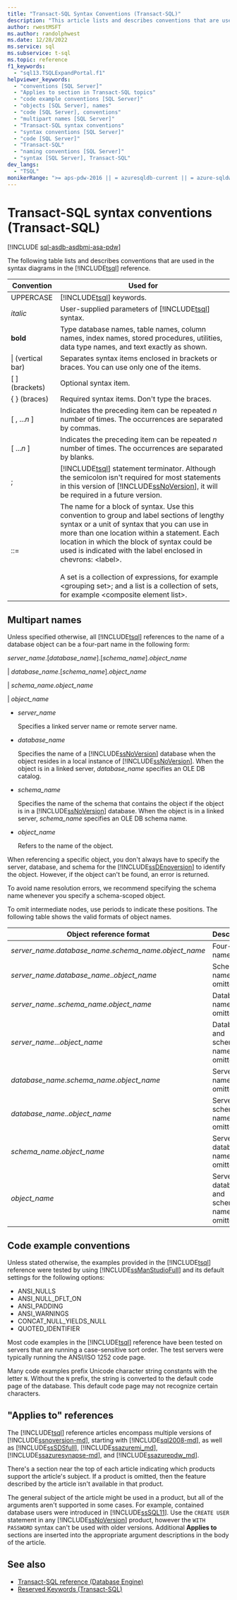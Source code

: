 ```yaml
---
title: "Transact-SQL Syntax Conventions (Transact-SQL)"
description: "This article lists and describes conventions that are used in the syntax diagrams for Transact-SQL."
author: rwestMSFT
ms.author: randolphwest
ms.date: 12/28/2022
ms.service: sql
ms.subservice: t-sql
ms.topic: reference
f1_keywords:
  - "sql13.TSQLExpandPortal.f1"
helpviewer_keywords:
  - "conventions [SQL Server]"
  - "Applies to section in Transact-SQL topics"
  - "code example conventions [SQL Server]"
  - "objects [SQL Server], names"
  - "code [SQL Server], conventions"
  - "multipart names [SQL Server]"
  - "Transact-SQL syntax conventions"
  - "syntax conventions [SQL Server]"
  - "code [SQL Server]"
  - "Transact-SQL"
  - "naming conventions [SQL Server]"
  - "syntax [SQL Server], Transact-SQL"
dev_langs:
  - "TSQL"
monikerRange: ">= aps-pdw-2016 || = azuresqldb-current || = azure-sqldw-latest || >= sql-server-2016 || >= sql-server-linux-2017 || = azuresqldb-mi-current"
---
```


# Transact-SQL syntax conventions (Transact-SQL)

[!INCLUDE [sql-asdb-asdbmi-asa-pdw](../../includes/applies-to-version/sql-asdb-asdbmi-asa-pdw.md)]

The following table lists and describes conventions that are used in the syntax diagrams in the [!INCLUDE[tsql](../../includes/tsql-md.md)] reference.

| Convention | Used for |
| --- | --- |
| UPPERCASE | [!INCLUDE[tsql](../../includes/tsql-md.md)] keywords. |
| _italic_ | User-supplied parameters of [!INCLUDE[tsql](../../includes/tsql-md.md)] syntax. |
| **bold** | Type database names, table names, column names, index names, stored procedures, utilities, data type names, and text exactly as shown. |
| &#124; (vertical bar) | Separates syntax items enclosed in brackets or braces. You can use only one of the items. |
| [ ] (brackets) | Optional syntax item. |
| { } (braces) | Required syntax items. Don't type the braces. |
| [ , ...*n* ] | Indicates the preceding item can be repeated _n_ number of times. The occurrences are separated by commas. |
| [ ...*n* ] | Indicates the preceding item can be repeated _n_ number of times. The occurrences are separated by blanks. |
| ; | [!INCLUDE[tsql](../../includes/tsql-md.md)] statement terminator. Although the semicolon isn't required for most statements in this version of [!INCLUDE[ssNoVersion](../../includes/ssnoversion-md.md)], it will be required in a future version. |
| <label> ::= | The name for a block of syntax. Use this convention to group and label sections of lengthy syntax or a unit of syntax that you can use in more than one location within a statement. Each location in which the block of syntax could be used is indicated with the label enclosed in chevrons: \<label>.<br /><br />A set is a collection of expressions, for example \<grouping set>; and a list is a collection of sets, for example \<composite element list>. |

## Multipart names

Unless specified otherwise, all [!INCLUDE[tsql](../../includes/tsql-md.md)] references to the name of a database object can be a four-part name in the following form:

*server_name*.[*database_name*].[*schema_name*].*object_name*

\| *database_name*.[*schema_name*].*object_name*

\| *schema_name*.*object_name*

\| *object_name*

- *server_name*

  Specifies a linked server name or remote server name.

- *database_name*

  Specifies the name of a [!INCLUDE[ssNoVersion](../../includes/ssnoversion-md.md)] database when the object resides in a local instance of [!INCLUDE[ssNoVersion](../../includes/ssnoversion-md.md)]. When the object is in a linked server, *database_name* specifies an OLE DB catalog.

- *schema_name*

  Specifies the name of the schema that contains the object if the object is in a [!INCLUDE[ssNoVersion](../../includes/ssnoversion-md.md)] database. When the object is in a linked server, *schema_name* specifies an OLE DB schema name.

- *object_name*

  Refers to the name of the object.

When referencing a specific object, you don't always have to specify the server, database, and schema for the [!INCLUDE[ssDEnoversion](../../includes/ssdenoversion-md.md)] to identify the object. However, if the object can't be found, an error is returned.

To avoid name resolution errors, we recommend specifying the schema name whenever you specify a schema-scoped object.

To omit intermediate nodes, use periods to indicate these positions. The following table shows the valid formats of object names.

| Object reference format | Description |
| --- | --- |
| *server_name*.*database_name*.*schema_name*.*object_name* | Four-part name. |
| *server_name*.*database_name*..*object_name* | Schema name is omitted. |
| *server_name*..*schema_name*.*object_name* | Database name is omitted. |
| *server_name*...*object_name* | Database and schema name are omitted. |
| *database_name*.*schema_name*.*object_name* | Server name is omitted. |
| *database_name*..*object_name* | Server and schema name are omitted. |
| *schema_name*.*object_name* | Server and database name are omitted. |
| *object_name* | Server, database, and schema name are omitted. |

## Code example conventions

Unless stated otherwise, the examples provided in the [!INCLUDE[tsql](../../includes/tsql-md.md)] reference were tested by using [!INCLUDE[ssManStudioFull](../../includes/ssmanstudiofull-md.md)] and its default settings for the following options:

- ANSI_NULLS
- ANSI_NULL_DFLT_ON
- ANSI_PADDING
- ANSI_WARNINGS
- CONCAT_NULL_YIELDS_NULL
- QUOTED_IDENTIFIER

Most code examples in the [!INCLUDE[tsql](../../includes/tsql-md.md)] reference have been tested on servers that are running a case-sensitive sort order. The test servers were typically running the ANSI/ISO 1252 code page.

Many code examples prefix Unicode character string constants with the letter `N`. Without the `N` prefix, the string is converted to the default code page of the database. This default code page may not recognize certain characters.

## "Applies to" references

The [!INCLUDE[tsql](../../includes/tsql-md.md)] reference articles encompass multiple versions of [!INCLUDE[ssnoversion-md](../../includes/ssnoversion-md.md)], starting with [!INCLUDE[sql2008-md](../../includes/sql2008-md.md)], as well as [!INCLUDE[ssSDSfull](../../includes/sssdsfull-md.md)], [!INCLUDE[ssazuremi_md](../../includes/ssazuremi_md.md)], [!INCLUDE[ssazuresynapse-md](../../includes/ssazuresynapse-md.md)], and [!INCLUDE[ssazurepdw_md](../../includes/ssazurepdw_md.md)].

There's a section near the top of each article indicating which products support the article's subject. If a product is omitted, then the feature described by the article isn't available in that product.

The general subject of the article might be used in a product, but all of the arguments aren't supported in some cases. For example, contained database users were introduced in [!INCLUDE[ssSQL11](../../includes/sssql11-md.md)]. Use the `CREATE USER` statement in any [!INCLUDE[ssNoVersion](../../includes/ssnoversion-md.md)] product, however the `WITH PASSWORD` syntax can't be used with older versions. Additional **Applies to** sections are inserted into the appropriate argument descriptions in the body of the article.

## See also

- [Transact-SQL reference (Database Engine)](../language-reference.md)
- [Reserved Keywords (Transact-SQL)](reserved-keywords-transact-sql.md)
